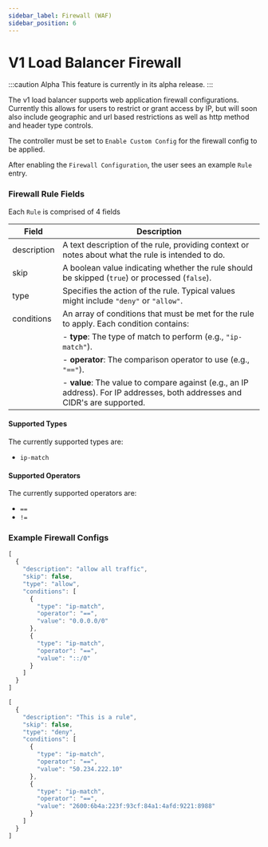 ```yaml
---
sidebar_label: Firewall (WAF)
sidebar_position: 6
---
```



# V1 Load Balancer Firewall 

:::caution Alpha
This feature is currently in its alpha release. 
:::

The v1 load balancer supports web application firewall configurations.  Currently this allows for users to restrict or grant access by IP, but will soon also include geographic and url based restrictions as well as http method and header type controls. 

The controller must be set to `Enable Custom Config` for the firewall config to be applied.

After enabling the `Firewall Configuration`, the user sees  an example `Rule` entry.  


### Firewall Rule Fields
Each `Rule` is comprised of 4 fields

| Field       | Description                                                                                     |
|-------------|-------------------------------------------------------------------------------------------------|
| description | A text description of the rule, providing context or notes about what the rule is intended to do. |
| skip        | A boolean value indicating whether the rule should be skipped (`true`) or processed (`false`).   |
| type        | Specifies the action of the rule. Typical values might include `"deny"` or `"allow"`.           |
| conditions  | An array of conditions that must be met for the rule to apply. Each condition contains:          |
|             | - **type**: The type of match to perform (e.g., `"ip-match"`).                                   |
|             | - **operator**: The comparison operator to use (e.g., `"=="`).                                   |
|             | - **value**: The value to compare against (e.g., an IP address).  For IP addresses, both addresses and CIDR's are supported.                                |

#### Supported Types
The currently supported types are:

* `ip-match`

#### Supported Operators 
The currently supported operators are:

* `==`
* `!=`


### Example Firewall Configs

```javascript
[
  {
    "description": "allow all traffic",
    "skip": false,
    "type": "allow",
    "conditions": [
      {
        "type": "ip-match",
        "operator": "==",
        "value": "0.0.0.0/0"
      },
      {
        "type": "ip-match",
        "operator": "==",
        "value": "::/0"
      }
    ]
  }
]
```



```javascript
[
  {
    "description": "This is a rule",
    "skip": false,
    "type": "deny",
    "conditions": [
      {
        "type": "ip-match",
        "operator": "==",
        "value": "50.234.222.10"
      },
      {
        "type": "ip-match",
        "operator": "==",
        "value": "2600:6b4a:223f:93cf:84a1:4afd:9221:8988"
      }
    ]
  }
]
```

